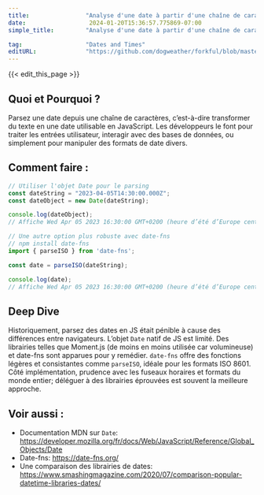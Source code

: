 ```yaml
---
title:                "Analyse d'une date à partir d'une chaîne de caractères"
date:                  2024-01-20T15:36:57.775869-07:00
simple_title:         "Analyse d'une date à partir d'une chaîne de caractères"

tag:                  "Dates and Times"
editURL:              "https://github.com/dogweather/forkful/blob/master/content/fr/javascript/parsing-a-date-from-a-string.md"
---
```


{{< edit_this_page >}}

## Quoi et Pourquoi ?
Parsez une date depuis une chaîne de caractères, c’est-à-dire transformer du texte en une date utilisable en JavaScript. Les développeurs le font pour traiter les entrées utilisateur, interagir avec des bases de données, ou simplement pour manipuler des formats de date divers.

## Comment faire :
```javascript
// Utiliser l'objet Date pour le parsing
const dateString = "2023-04-05T14:30:00.000Z";
const dateObject = new Date(dateString);

console.log(dateObject);
// Affiche Wed Apr 05 2023 16:30:00 GMT+0200 (heure d’été d’Europe centrale)

// Une autre option plus robuste avec date-fns
// npm install date-fns
import { parseISO } from 'date-fns';

const date = parseISO(dateString);

console.log(date);
// Affiche Wed Apr 05 2023 16:30:00 GMT+0200 (heure d’été d’Europe centrale)
```

## Deep Dive
Historiquement, parsez des dates en JS était pénible à cause des différences entre navigateurs. L’objet `Date` natif de JS est limité. Des librairies telles que Moment.js (de moins en moins utilisée car volumineuse) et date-fns sont apparues pour y remédier. `date-fns` offre des fonctions légères et consistantes comme `parseISO`, idéale pour les formats ISO 8601. Côté implémentation, prudence avec les fuseaux horaires et formats du monde entier; déléguer à des librairies éprouvées est souvent la meilleure approche.

## Voir aussi :
- Documentation MDN sur `Date`: https://developer.mozilla.org/fr/docs/Web/JavaScript/Reference/Global_Objects/Date
- Date-fns: https://date-fns.org/
- Une comparaison des librairies de dates: https://www.smashingmagazine.com/2020/07/comparison-popular-datetime-libraries-dates/
